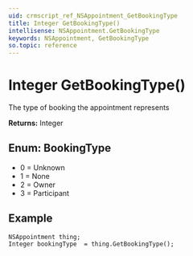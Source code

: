 ```yaml
---
uid: crmscript_ref_NSAppointment_GetBookingType
title: Integer GetBookingType()
intellisense: NSAppointment.GetBookingType
keywords: NSAppointment, GetBookingType
so.topic: reference
---
```


# Integer GetBookingType()

The type of booking the appointment represents

**Returns:** Integer

## Enum: BookingType

* 0 = Unknown
* 1 = None
* 2 = Owner
* 3 = Participant

## Example

```crmscript
NSAppointment thing;
Integer bookingType  = thing.GetBookingType();
```
